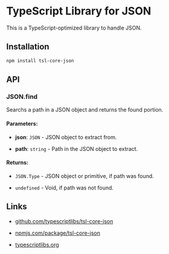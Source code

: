 TypeScript Library for JSON
===========================

This is a TypeScript-optimized library to handle JSON.



Installation
------------

```sh
npm install tsl-core-json
```



API
---

### JSON.find

Searchs a path in a JSON object and returns the found portion.

#### Parameters:

- **json**: `JSON` - JSON object to extract from.

- **path**: `string` - Path in the JSON object to extract.

#### Returns:

- `JSON.Type` - JSON object or primitive, if path was found.

- `undefined` - Void, if path was not found.



Links
-----

* [github.com/typescriptlibs/tsl-core-json](https://github.com/typescriptlibs/tsl-core-json/releases)

* [npmjs.com/package/tsl-core-json](https://www.npmjs.com/package/tsl-core-json)

* [typescriptlibs.org](https://typescriptlibs.org/)
